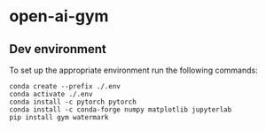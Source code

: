 # open-ai-gym

## Dev environment

To set up the appropriate environment run the following commands:
```
conda create --prefix ./.env
conda activate ./.env
conda install -c pytorch pytorch
conda install -c conda-forge numpy matplotlib jupyterlab
pip install gym watermark
```
